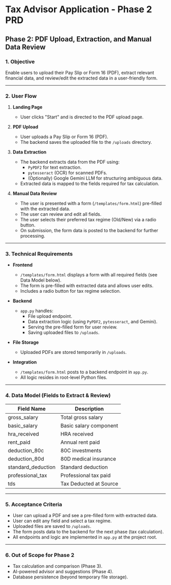 # Tax Advisor Application - Phase 2 PRD

## Phase 2: PDF Upload, Extraction, and Manual Data Review

### 1. Objective
Enable users to upload their Pay Slip or Form 16 (PDF), extract relevant financial data, and review/edit the extracted data in a user-friendly form.

---

### 2. User Flow

1. **Landing Page**  
   - User clicks "Start" and is directed to the PDF upload page.

2. **PDF Upload**  
   - User uploads a Pay Slip or Form 16 (PDF).
   - The backend saves the uploaded file to the `/uploads` directory.

3. **Data Extraction**  
   - The backend extracts data from the PDF using:
     - `PyPDF2` for text extraction.
     - `pytesseract` (OCR) for scanned PDFs.
     - (Optionally) Google Gemini LLM for structuring ambiguous data.
   - Extracted data is mapped to the fields required for tax calculation.

4. **Manual Data Review**  
   - The user is presented with a form (`/templates/form.html`) pre-filled with the extracted data.
   - The user can review and edit all fields.
   - The user selects their preferred tax regime (Old/New) via a radio button.
   - On submission, the form data is posted to the backend for further processing.

---

### 3. Technical Requirements

- **Frontend**
  - `/templates/form.html` displays a form with all required fields (see Data Model below).
  - The form is pre-filled with extracted data and allows user edits.
  - Includes a radio button for tax regime selection.

- **Backend**
  - `app.py` handles:
    - File upload endpoint.
    - Data extraction logic (using `PyPDF2`, `pytesseract`, and Gemini).
    - Serving the pre-filled form for user review.
    - Saving uploaded files to `/uploads`.

- **File Storage**
  - Uploaded PDFs are stored temporarily in `/uploads`.

- **Integration**
  - `/templates/form.html` posts to a backend endpoint in `app.py`.
  - All logic resides in root-level Python files.

---

### 4. Data Model (Fields to Extract & Review)

| Field Name           | Description                        |
|----------------------|------------------------------------|
| gross_salary         | Total gross salary                  |
| basic_salary         | Basic salary component              |
| hra_received         | HRA received                        |
| rent_paid            | Annual rent paid                    |
| deduction_80c        | 80C investments                     |
| deduction_80d        | 80D medical insurance               |
| standard_deduction   | Standard deduction                  |
| professional_tax     | Professional tax paid               |
| tds                  | Tax Deducted at Source              |

---

### 5. Acceptance Criteria

- User can upload a PDF and see a pre-filled form with extracted data.
- User can edit any field and select a tax regime.
- Uploaded files are saved to `/uploads`.
- The form posts data to the backend for the next phase (tax calculation).
- All endpoints and logic are implemented in `app.py` at the project root.

---

### 6. Out of Scope for Phase 2

- Tax calculation and comparison (Phase 3).
- AI-powered advisor and suggestions (Phase 4).
- Database persistence (beyond temporary file storage). 